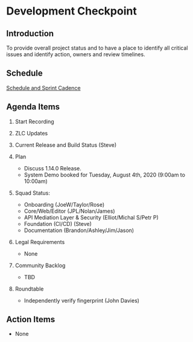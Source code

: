 # Development Checkpoint

Introduction
------------
To provide overall project status and to have a place to identify all critical issues and identify action, owners and review timelines.

Schedule
--------
[Schedule and Sprint Cadence](https://github.com/zowe/community/blob/master/Project%20Management/PI%20Planning/20PI3%20Planning/Zowe%20PI%20%26%20Sprint%20Cadence.md)


Agenda Items
------------
1. Start Recording
2. ZLC Updates
3. Current Release and Build Status (Steve)
4. Plan
     - Discuss 1.14.0 Release.
     - System Demo booked for Tuesday, August 4th, 2020 (9:00am to 10:00am)
5. Squad Status:
    - Onboarding (JoeW/Taylor/Rose)
    - Core/Web/Editor (JPL/Nolan/James)
    - API Mediation Layer & Security (Elliot/Michal S/Petr P)  
    - Foundation (CI/CD) (Steve)
    - Documentation (Brandon/Ashley/Jim/Jason)

6. Legal Requirements
    - None

7. Community Backlog
    - TBD
8. Roundtable
    - Independently verify fingerprint (John Davies)

Action Items
------------
- None
